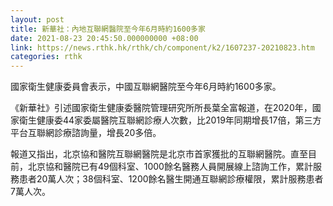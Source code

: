 ```yaml
---
layout: post
title: 新華社：內地互聯網醫院至今年6月時約1600多家
date: 2021-08-23 20:45:50.000000000 +08:00
link: https://news.rthk.hk/rthk/ch/component/k2/1607237-20210823.htm
categories: rthk
---
```


國家衛生健康委員會表示，中國互聯網醫院至今年6月時約1600多家。

《新華社》引述國家衛生健康委醫院管理研究所所長葉全富報道，在2020年，國家衛生健康委44家委屬醫院互聯網診療人次數，比2019年同期增長17倍，第三方平台互聯網診療諮詢量，增長20多倍。

報道又指出，北京協和醫院互聯網醫院是北京市首家獲批的互聯網醫院。直至目前，北京協和醫院已有49個科室、1000餘名醫務人員開展線上諮詢工作，累計服務患者20萬人次；38個科室、1200餘名醫生開通互聯網診療權限，累計服務患者7萬人次。
